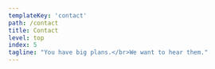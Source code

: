 ```yaml
---
templateKey: 'contact'
path: /contact
title: Contact
level: top
index: 5
tagline: "You have big plans.</br>We want to hear them."
---
```

